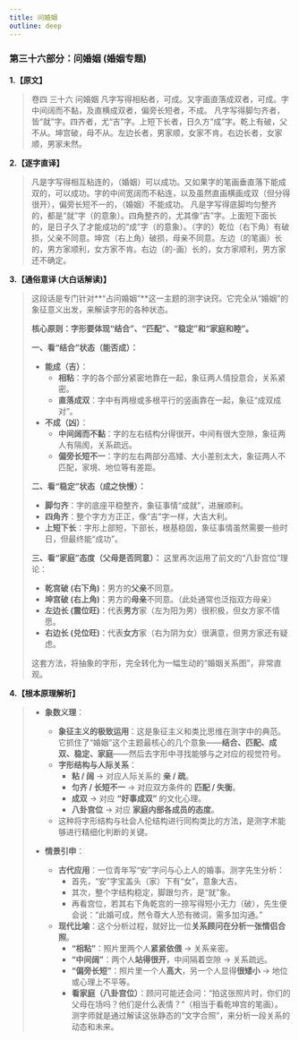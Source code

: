```yaml
---
title: 问婚姻
outline: deep
---
```

  
### **第三十六部分：问婚姻 (婚姻专题)**

**1.【原文】**
> 卷四 三十六 问婚姻
> 凡字写得相粘者，可成。又字画直落成双者，可成。字中间阔而不黏，及直横成双者，偏旁长短者，不成。
> 凡字写得脚匀齐者，皆“就”字。四齐者，尤“吉”字。上短下长者，日久方“成”字。乾上有破，父不从。坤宫破，母不从。左边长者，男家顺，女家不肯。右边长者，女家顺，男家未然。

**2.【逐字直译】**
> 凡是字写得相互粘连的，（婚姻）可以成功。又如果字的笔画垂直落下能成双的，可以成功。字的中间宽阔而不粘连，以及虽然直画横画成双（但分得很开），偏旁长短不一的，（婚姻）不能成功。
> 凡是字写得底脚均匀整齐的，都是“就”字（的意象）。四角整齐的，尤其像“吉”字。上面短下面长的，是日子久了才能成功的“成”字（的意象）。（字的）乾位（右下角）有破损，父亲不同意。坤宫（右上角）破损，母亲不同意。左边（的笔画）长的，男方家顺利，女方家不肯。右边（的-画）长的，女方家顺利，男方家还不确定。

**3.【通俗意译 (大白话解读)】**
> 这段话是专门针对**“占问婚姻”**这一主题的测字诀窍。它完全从“婚姻”的象征意义出发，来解读字形的各种状态。
> 
> **核心原则：字形要体现“结合”、“匹配”、“稳定”和“家庭和睦”。**
> 
> **一、看“结合”状态（能否成）：**
> *   **能成（吉）**：
>     *   **相粘**：字的各个部分紧密地靠在一起，象征两人情投意合，关系紧密。
>     *   **直落成双**：字中有两根或多根平行的竖画靠在一起，象征“成双成对”。
> *   **不成（凶）**：
>     *   **中间阔而不黏**：字的左右结构分得很开，中间有很大空隙，象征两人有隔阂，关系疏远。
>     *   **偏旁长短不一**：字的左右两部分高矮、大小差别太大，象征两人不匹配，家境、地位等有差距。
> 
> **二、看“稳定”状态（成之快慢）：**
> *   **脚匀齐**：字的底座平稳整齐，象征事情“成就”，进展顺利。
> *   **四角齐**：整个字方方正正，像“吉”字一样，大吉大利。
> *   **上短下长**：字形上部短，下部长，根基稳固，象征事情虽然需要一些时日，但最终能“成功”。
> 
> **三、看“家庭”态度（父母是否同意）：**
> 这里再次运用了前文的“八卦宫位”理论：
> *   **乾宫破 (右下角)**：男方的**父亲**不同意。
> *   **坤宫破 (右上角)**：男方的**母亲**不同意。（此处通常也泛指双方母亲）
> *   **左边长 (震位旺)**：代表**男方**家（左为阳为男）很积极，但女方家不情愿。
> *   **右边长 (兑位旺)**：代表**女方**家（右为阴为女）很满意，但男方家还有疑虑。
> 
> 这套方法，将抽象的字形，完全转化为一幅生动的“婚姻关系图”，非常直观。

**4.【根本原理解析】**
> *   **象数义理**：
>     *   **象征主义的极致运用**：这是象征主义和类比思维在测字中的典范。它抓住了“婚姻”这个主题最核心的几个意象——**结合、匹配、成双、稳定、家庭**——然后去字形中寻找能够与之对应的视觉符号。
>     *   **字形结构与人际关系**：
>         *   **粘 / 阔** -> 对应人际关系的 **亲 / 疏**。
>         *   **匀齐 / 长短不一** -> 对应双方条件的 **匹配 / 失衡**。
>         *   **成双** -> 对应 **“好事成双”** 的文化心理。
>         *   **八卦宫位** -> 对应 **家庭内部各成员的态度**。
>     *   这种将字形结构与社会人伦结构进行同构类比的方法，是测字术能够进行精细化判断的关键。
> 
> *   **情景引申**：
>     *   **古代应用**：一位青年写“安”字问与心上人的婚事。测字先生分析：
>         *   首先，“安”字宝盖头（家）下有“女”，意象大吉。
>         *   其次，整个字结构稳定，脚跟匀齐，是“就”象。
>         *   再看宫位，若其右下角乾宫的一捺写得短小无力（破），先生便会说：“此婚可成，然令尊大人恐有微词，需多加沟通。”
>     *   **现代比喻**：这个分析过程，就好比一位**关系顾问在分析一张情侣合照**。
>         *   **“相粘”**：照片里两个人**紧紧依偎** -> 关系亲密。
>         *   **“中间阔”**：两个人**站得很开**，中间隔着空隙 -> 关系疏远。
>         *   **“偏旁长短”**：照片里一个人**高大**，另一个人显得**很矮小** -> 地位或心理上不平等。
>         *   **看家庭（八卦宫位）**：顾问可能还会问：“拍这张照片时，你们的父母在场吗？他们是什么表情？”（相当于看乾坤宫的笔画）。
>         测字师就是通过解读这张静态的“文字合照”，来分析一段关系的动态和未来。
